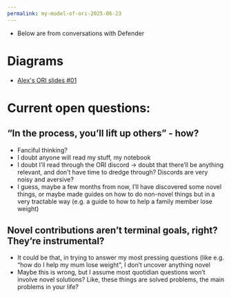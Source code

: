```yaml
---
permalink: my-model-of-ori-2025-06-23
---
```


- Below are from conversations with Defender
# Diagrams
- [Alex's ORI slides #01](https://docs.google.com/presentation/d/1wpY2UgIeDiav_d71h9iJPs34nXxwiZZ2rEKCSWLrnsc/edit?usp=sharing)
# Current open questions:
## “In the process, you’ll lift up others” - how? 
- Fanciful thinking?
- I doubt anyone will read my stuff, my notebook
- I doubt I’ll read through the ORI discord → doubt that there’ll be anything relevant, and don’t have time to dredge through? Discords are very noisy and aversive?
- I guess, maybe a few months from now, I’ll have discovered some novel things, or maybe made guides on how to do non-novel things but in a very tractable way (e.g. a guide to how to help a family member lose weight)
## Novel contributions aren’t terminal goals, right? They’re instrumental? 
- It could be that, in trying to answer my most pressing questions (like e.g. “how do I help my mum lose weight”, I don’t uncover anything novel
- Maybe this is wrong, but I assume most quotidian questions won’t involve novel solutions? Like, these things are solved problems, the main problems in your life?